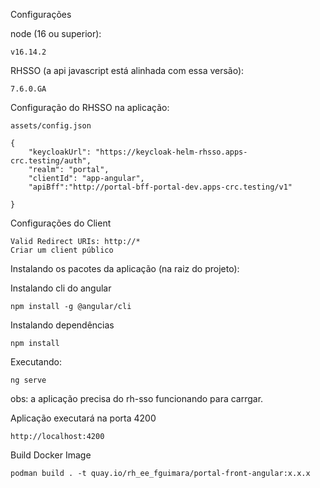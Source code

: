 
Configurações 

node (16 ou superior):
~~~
v16.14.2
~~~

RHSSO (a api javascript está alinhada com essa versão):
~~~
7.6.0.GA
~~~
	
Configuração do RHSSO na aplicação:
~~~
assets/config.json
~~~

~~~
{
    "keycloakUrl": "https://keycloak-helm-rhsso.apps-crc.testing/auth",
    "realm": "portal",
    "clientId": "app-angular",
    "apiBff":"http://portal-bff-portal-dev.apps-crc.testing/v1"

}
~~~

Configurações do Client
~~~
Valid Redirect URIs: http://*
Criar um client público
~~~

Instalando os pacotes da aplicação (na raiz do projeto):

Instalando cli do angular
~~~
npm install -g @angular/cli
~~~

Instalando dependências
~~~
npm install
~~~

Executando:
~~~
ng serve
~~~
obs: a aplicação precisa do rh-sso funcionando para carrgar.

Aplicação executará na porta 4200
~~~
http://localhost:4200
~~~

Build Docker Image
~~~
podman build . -t quay.io/rh_ee_fguimara/portal-front-angular:x.x.x
~~~